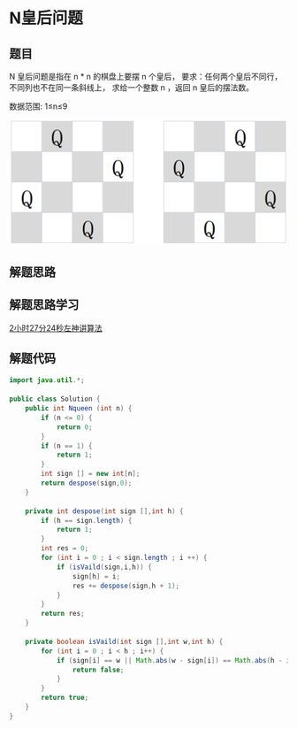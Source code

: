 # N皇后问题

## 题目
N 皇后问题是指在 n * n 的棋盘上要摆 n 个皇后，
要求：任何两个皇后不同行，不同列也不在同一条斜线上，
求给一个整数 n ，返回 n 皇后的摆法数。

数据范围: 1≤n≤9

![](./img/2022-07-09-08-22-48.png)

## 解题思路


## 解题思路学习
[2小时27分24秒左神讲算法](https://www.bilibili.com/video/BV13g41157hK?p=10&vd_source=fd5e0f3c8528dd8670e2db083a720f67)

## 解题代码
```java
import java.util.*;

public class Solution {
    public int Nqueen (int n) {
        if (n <= 0) {
            return 0;
        }
        if (n == 1) {
            return 1;
        }
        int sign [] = new int[n];
        return despose(sign,0);
    }
    
    private int despose(int sign [],int h) {
        if (h == sign.length) {
            return 1;
        }
        int res = 0;
        for (int i = 0 ; i < sign.length ; i ++) {
            if (isVaild(sign,i,h)) {
                sign[h] = i;
                res += despose(sign,h + 1);
            }   
        }
        return res;
    }
    
    private boolean isVaild(int sign [],int w,int h) {
        for (int i = 0 ; i < h ; i++) {
            if (sign[i] == w || Math.abs(w - sign[i]) == Math.abs(h - i)) {
                return false;
            }
        }
        return true;
    }
}
```
